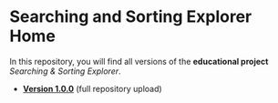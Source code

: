 # Searching and Sorting Explorer Home
In this repository, you will find all versions of the **educational project** _Searching & Sorting Explorer_. 
* **[Version 1.0.0](https://github.com/hunterpope03/searching-and-sorting-explorer/tree/main/v1.0.0)** (full repository upload)
